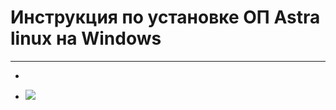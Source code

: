  # Инструкция по установке ОП Astra linux на Windows 
 ____________________________________________________

 * [](https://github.com/alienkaa/1/blob/main/astra_linux_manual.pdf)

 * ![](https://github.com/user-attachments/assets/18db0710-3adc-4ca8-86aa-efc5d064852f)
